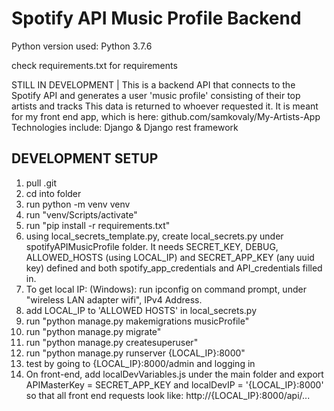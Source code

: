 # Spotify API Music Profile Backend
Python version used: Python 3.7.6

check requirements.txt for requirements

STILL IN DEVELOPMENT | This is a backend API that connects to the Spotify API and generates a user 'music profile' consisting of their top artists and tracks
This data is returned to whoever requested it. It is meant for my front end app, which is here: github.com/samkovaly/My-Artists-App
Technologies include: Django & Django rest framework


## DEVELOPMENT SETUP
1. pull .git
2. cd into folder
3. run python -m venv venv
4. run "venv/Scripts/activate"
5. run "pip install -r requirements.txt"
6. using local_secrets_template.py, create local_secrets.py under spotifyAPIMusicProfile folder. It needs SECRET_KEY, DEBUG, ALLOWED_HOSTS (using LOCAL_IP) and SECRET_APP_KEY (any uuid key) defined and both spotify_app_credentials and API_credentials filled in.
7. To get local IP:
    (Windows): run ipconfig on command prompt,
        under "wireless LAN adapter wifi", IPv4 Address.
8. add LOCAL_IP to 'ALLOWED HOSTS' in local_secrets.py
9. run "python manage.py makemigrations musicProfile"
10. run "python manage.py migrate"
11. run "python manage.py createsuperuser"
12. run "python manage.py runserver {LOCAL_IP}:8000"
13. test by going to {LOCAL_IP}:8000/admin and logging in
14. On front-end, add localDevVariables.js under the main folder and export APIMasterKey = SECRET_APP_KEY and localDevIP = '{LOCAL_IP}:8000'
    so that all front end requests look like: http://{LOCAL_IP}:8000/api/...